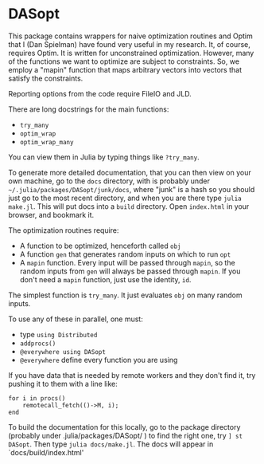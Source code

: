 # DASopt

This package contains wrappers for naive optimization routines and Optim that I (Dan Spielman) have found very useful in my research.  It, of course, requires Optim.
It is written for unconstrained optimization.  However, many of the functions we want to optimize are subject to constraints. So, we employ a "mapin" function that maps arbitrary vectors into vectors that satisfy the constraints.


Reporting options from the code require FileIO and JLD.

There are long docstrings for the main functions:
* `try_many`
* `optim_wrap`
* `optim_wrap_many`

You can view them in Julia by typing things like `?try_many`.

To generate more detailed documentation, that you can then view on your own machine,
go to the `docs` directory, with is probably under `~/.julia/packages/DASopt/junk/docs`, 
where "junk" is a hash so you should just go to the most recent directory,
and when you are there type `julia make.jl`.
This will put docs into a `build` directory.
Open `index.html` in your browser, and bookmark it.



The optimization routines require:
* A function to be optimized, henceforth called `obj`
* A function `gen` that generates random inputs on which to run `opt`
* A `mapin` function.  Every input will be passed through `mapin`, so the random inputs from `gen` will always be passed through `mapin`. If you don't need a `mapin` function, just use the identity, `id`.

The simplest function is `try_many`.
It just evaluates `obj` on many random inputs.

To use any of these in parallel, one must:
- type `using Distributed`
- `addprocs()`
- `@everywhere using DASopt`
-  `@everywhere` define every function you are using

If you have data that is needed by remote workers and they don't find it, try pushing it to them with a line like:
~~~
for i in procs()
    remotecall_fetch(()->M, i);
end
~~~

To build the documentation for this locally, go to the package directory
(probably under .julia/packages/DASopt/ ) to find the right one, try
`] st DASopt`. Then type `julia docs/make.jl`. The docs will appear in `docs/build/index.html'
